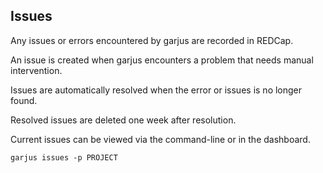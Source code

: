 ## Issues
Any issues or errors encountered by garjus are recorded in REDCap. 

An issue is created when garjus encounters a problem that needs manual intervention. 

Issues are automatically resolved when the error or issues is no longer found.

Resolved issues are deleted one week after resolution.

Current issues can be viewed via the command-line or in the dashboard.

```
garjus issues -p PROJECT
```


